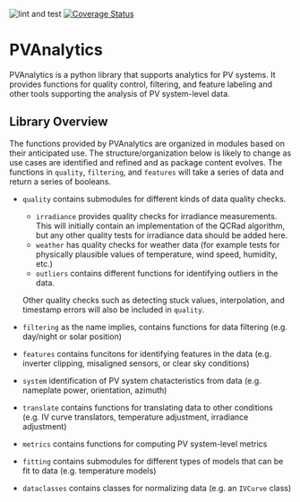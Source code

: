 ![lint and test](https://github.com/pvlib/pvanalytics/workflows/lint%20and%20test/badge.svg)
[![Coverage Status](https://coveralls.io/repos/github/pvlib/pvanalytics/badge.svg?branch=master)](https://coveralls.io/github/pvlib/pvanalytics?branch=master)

# PVAnalytics

PVAnalytics is a python library that supports analytics for PV
systems. It provides functions for quality control, filtering, and
feature labeling and other tools supporting the analysis of PV
system-level data.

## Library Overview

The functions provided by PVAnalytics are organized in modules based
on their anticipated use.  The structure/organization below is likely
to change as use cases are identified and refined and as package
content evolves.  The functions in `quality`, `filtering`, and
`features` will take a series of data and return a series of booleans.
* `quality` contains submodules for different kinds of data quality
  checks.
  * `irradiance` provides quality checks for irradiance
    measurements. This will initially contain an implementation of the
    QCRad algorithm, but any other quality tests for irradiance data
    should be added here.
  * `weather` has quality checks for weather data (for example tests
    for physically plausible values of temperature, wind speed,
    humidity, etc.)
  * `outliers` contains different functions for identifying outliers
    in the data.

  Other quality checks such as detecting stuck values, interpolation,
  and timestamp errors will also be included in `quality`.
* `filtering` as the name implies, contains functions for data
  filtering (e.g. day/night or solar position)
* `features` contains funcitons for identifying features in the data
  (e.g. inverter clipping, misaligned sensors, or clear sky
  conditions)
* `system` identification of PV system chatacteristics from data
  (e.g. nameplate power, orientation, azimuth)
* `translate` contains functions for translating data to other
  conditions (e.g. IV curve translators, temperature adjustment,
  irradiance adjustment)
* `metrics` contains functions for computing PV system-level metrics
* `fitting` contains submodules for different types of models that can
  be fit to data (e.g.  temperature models)
* `dataclasses` contains classes for normalizing data (e.g. an
  `IVCurve` class)
